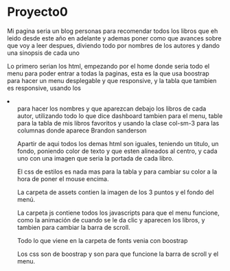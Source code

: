 # Proyecto0
Mi pagina seria un blog personas para recomendar todos los libros que eh leido desde este año en adelante y ademas poner como que
avances sobre que voy a leer despues, diviendo todo por nombres de los autores y dando una sinopsis de cada uno

Lo primero serian los html, empezando por el home donde seria todo el menu para poder entrar a todas la paginas, esta es la que usa
boostrap para hacer un menu desplegable y que responsive, y la tabla que tambien es responsive, usando los <a><li><ul> para hacer los 
nombres y que aparezcan debajo los libros de cada autor, utilizando todo lo que dice dashboard tambien para el menu, table para 
la tabla de mis libros favoritos y usando la clase col-sm-3 para las columnas donde aparece Brandon sanderson 

Apartir de aqui todos los demas html son iguales, teniendo un titulo, un fondo, poniendo color de texto y que esten alineados al 
centro, y cada uno con una imagen que seria la portada de cada libro.

El css de estilos es nada mas para la tabla y para cambiar su color a la hora de poner el mouse encima.

La carpeta de assets contien la imagen de los 3 puntos y el fondo del menú.

La carpeta js contiene todos los javascripts para que el menu funcione, como la animación de cuando se le da clic y aparecen los 
libros, y tambien para cambiar la barra de scroll.

Todo lo que viene en la carpeta de fonts venia con boostrap

Los css son de boostrap y son para que funcione la barra de scroll y el menu.
